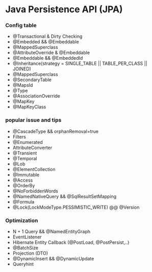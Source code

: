 # Java Persistence API (JPA)

### Config table
- @Transactional & Dirty Checking 
- @Embedded && @Embeddable
- @MappedSuperclass
- @AttributeOverride & @Embeddable
- @Embeddable && @EmbeddedId
- @Inheritance(strategy = SINGLE_TABLE || TABLE_PER_CLASS || JOINED)
- @MappedSuperclass
- @SecondaryTable
- @MapsId
- @Type
- @AssociationOverride
- @MapKey
- @MapKeyClass

### popular issue and tips
- @CascadeType && orphanRemoval=true
- Filters
- @Enumerated
- AttributeConverter
- @Transient
- @Temporal
- @Lob
- @ElementCollection
- @Immutable
- @Access
- @OrderBy
- @NoForbiddenWords
- @NamedNativeQuery && @SqlResultSetMapping
- @Formula
- @Lock(LockModeType.PESSIMISTIC_WRITE) @@ @Version


### Optimization
- N + 1 Query && @NamedEntityGraph
- EventListener
- Hibernate Entity Callback (@PostLoad, @PostPersist,..)
- @BatchSize
- Projection (DTO)
- @DynamicInsert && @DynamicUpdate
- Queryhint
